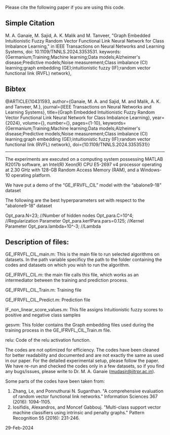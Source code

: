 Please cite the following paper if you are using this code.

Simple Citation
---------------
M. A. Ganaie, M. Sajid, A. K. Malik and M. Tanveer, "Graph Embedded Intuitionistic Fuzzy Random Vector Functional Link Neural Network for Class Imbalance Learning," in IEEE Transactions on Neural Networks and Learning Systems, doi: 10.1109/TNNLS.2024.3353531.
keywords: {Germanium;Training;Machine learning;Data models;Alzheimer's disease;Predictive models;Noise measurement;Class imbalance (CI) learning;graph embedding (GE);intuitionistic fuzzy (IF);random vector functional link (RVFL) network},


Bibtex
------

@ARTICLE{10431593,
  author={Ganaie, M. A. and Sajid, M. and Malik, A. K. and Tanveer, M.},
  journal={IEEE Transactions on Neural Networks and Learning Systems}, 
  title={Graph Embedded Intuitionistic Fuzzy Random Vector Functional Link Neural Network for Class Imbalance Learning}, 
  year={2024},
  volume={},
  number={},
  pages={1-10},
  keywords={Germanium;Training;Machine learning;Data models;Alzheimer's disease;Predictive models;Noise measurement;Class imbalance (CI) learning;graph embedding (GE);intuitionistic fuzzy (IF);random vector functional link (RVFL) network},
  doi={10.1109/TNNLS.2024.3353531}}

---

The experiments are executed on a computing system possessing MATLAB R2017b software, an Intel(R) Xeon(R) CPU E5-2697 v4 processor operating at 2.30 GHz with 128-GB Random Access Memory (RAM), and a Windows-10 operating platform.

We have put a demo of the “GE_IFRVFL_CIL” model with the “abalone9-18” dataset 

The following are the best hyperparameters set with respect to the “abalone9-18” dataset 

Opt_para.N=23; //Number of hidden nodes
Opt_para.C=10^4; //Regularization Parameter
Opt_para.kerfPara.pars=0.125; //Kernel Parameter
Opt_para.lambda=10^-3; //Lambda

Description of files:
---------------------
GE_IFRVFL_CIL_main.m: This is the main file to run selected algorithms on datasets. In the path variable specificy the path to the folder containing the codes and datasets on which you wish to run the algorithm. 

GE_IFRVFL_CIL.m: the main file calls this file, which works as an intermediator between the training and prediction process.

GE_IFRVFL_CIL_Train.m: Training file

GE_IFRVFL_CIL_Predict.m: Prediction file

IF_non_linear_score_values.m: This file assigns Intuitionistic fuzzy scores to positive and negative class samples

gesvm: This folder contains the Graph embedding files used during the training process in the GE_IFRVFL_CIL_Train.m file.

relu: Code of the relu activation function.

The codes are not optimized for efficiency. The codes have been cleaned for better readability and documented and are not exactly the same as used in our paper. For the detailed experimental setup, please follow the paper. We have re-run and checked the codes only in a few datasets, so if you find any bugs/issues, please write to Dr. M. A. Ganaie (mudasir@iitrpr.ac.in).


Some parts of the codes have been taken from:
1. Zhang, Le, and Ponnuthurai N. Suganthan. "A comprehensive evaluation of random vector functional link networks." Information Sciences 367 (2016): 1094-1105.
2. Iosifidis, Alexandros, and Moncef Gabbouj. "Multi-class support vector machine classifiers using intrinsic and penalty graphs." Pattern Recognition 55 (2016): 231-246.

29-Feb-2024


